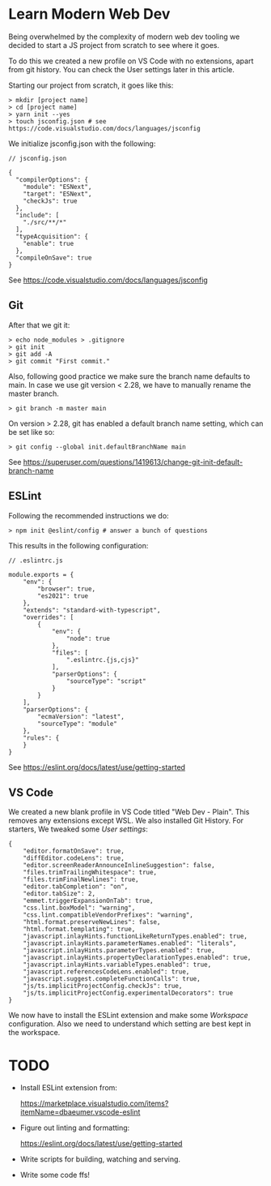 # Learn Modern Web Dev

Being overwhelmed by the complexity of modern web dev tooling we decided to start a JS project from scratch to see where it goes.

To do this we created a new profile on VS Code with no extensions, apart from git history. You can check the User settings later in this article.

Starting our project from scratch, it goes like this:

```
> mkdir [project name]
> cd [project name]
> yarn init --yes
> touch jsconfig.json # see https://code.visualstudio.com/docs/languages/jsconfig
```

We initialize jsconfig.json with the following:

```
// jsconfig.json

{
  "compilerOptions": {
    "module": "ESNext",
    "target": "ESNext",
    "checkJs": true
  },
  "include": [
    "./src/**/*"
  ],
  "typeAcquisition": {
    "enable": true
  },
  "compileOnSave": true
}
```

See https://code.visualstudio.com/docs/languages/jsconfig


## Git

After that we git it:

```
> echo node_modules > .gitignore
> git init
> git add -A
> git commit "First commit."
```

Also, following good practice we make sure the branch name defaults to main. In case we use git version < 2.28, we have to manually rename the master branch.

```
> git branch -m master main
```

On version > 2.28, git has enabled a default branch name setting, which can be set like so:

```
> git config --global init.defaultBranchName main
```

See https://superuser.com/questions/1419613/change-git-init-default-branch-name


## ESLint

Following the recommended instructions we do:

```
> npm init @eslint/config # answer a bunch of questions
```

This results in the following configuration:

```
// .eslintrc.js

module.exports = {
    "env": {
        "browser": true,
        "es2021": true
    },
    "extends": "standard-with-typescript",
    "overrides": [
        {
            "env": {
                "node": true
            },
            "files": [
                ".eslintrc.{js,cjs}"
            ],
            "parserOptions": {
                "sourceType": "script"
            }
        }
    ],
    "parserOptions": {
        "ecmaVersion": "latest",
        "sourceType": "module"
    },
    "rules": {
    }
}
```

See https://eslint.org/docs/latest/use/getting-started


## VS Code

We created a new blank profile in VS Code titled "Web Dev - Plain". This removes any extensions except WSL. We also installed Git History. For starters, We tweaked some *User settings*:

```
{
    "editor.formatOnSave": true,
    "diffEditor.codeLens": true,
    "editor.screenReaderAnnounceInlineSuggestion": false,
    "files.trimTrailingWhitespace": true,
    "files.trimFinalNewlines": true,
    "editor.tabCompletion": "on",
    "editor.tabSize": 2,
    "emmet.triggerExpansionOnTab": true,
    "css.lint.boxModel": "warning",
    "css.lint.compatibleVendorPrefixes": "warning",
    "html.format.preserveNewLines": false,
    "html.format.templating": true,
    "javascript.inlayHints.functionLikeReturnTypes.enabled": true,
    "javascript.inlayHints.parameterNames.enabled": "literals",
    "javascript.inlayHints.parameterTypes.enabled": true,
    "javascript.inlayHints.propertyDeclarationTypes.enabled": true,
    "javascript.inlayHints.variableTypes.enabled": true,
    "javascript.referencesCodeLens.enabled": true,
    "javascript.suggest.completeFunctionCalls": true,
    "js/ts.implicitProjectConfig.checkJs": true,
    "js/ts.implicitProjectConfig.experimentalDecorators": true
}
```

We now have to install the ESLint extension and make some *Workspace* configuration. Also we need to understand which setting are best kept in the workspace.


# TODO

- Install ESLint extension from:

  https://marketplace.visualstudio.com/items?itemName=dbaeumer.vscode-eslint

- Figure out linting and formatting:

  https://eslint.org/docs/latest/use/getting-started

- Write scripts for building, watching and serving.
- Write some code ffs!
